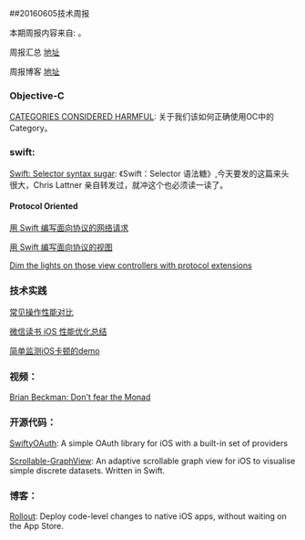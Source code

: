 
##20160605技术周报

本期周报内容来自: 。

周报汇总 [地址](https://github.com/BaiduHiDeviOS/iOS-Tech-Weekly)

周报博客 [地址](http://baiduhidevios.github.io/)

### Objective-C

[CATEGORIES CONSIDERED HARMFUL](http://www.catehuston.com/blog/2016/02/04/categories-considered-harmful/): 关于我们该如何正确使用OC中的Category。


### swift:

[Swift: Selector syntax sugar](https://medium.com/swift-programming/swift-selector-syntax-sugar-81c8a8b10df3#.hmwllnbqs): 《Swift：Selector 语法糖》,今天要发的这篇来头很大，Chris Lattner 亲自转发过，就冲这个也必须读一读了。

#### Protocol Oriented

[用 Swift 编写面向协议的网络请求](http://swift.gg/2016/06/03/protocol-oriented-networking-in-swift/)

[用 Swift 编写面向协议的视图](http://swift.gg/2016/06/01/protocol-oriented-views-in-swift/)

[Dim the lights on those view controllers with protocol extensions](http://www.totem.training/swift-ios-tips-tricks-tutorials-blog/ux-chops-dim-the-lights)

### 技术实践

[常见操作性能对比](http://swift.gg/2016/05/25/friday-qa-2016-04-15-performance-comparisons-of-common-operations-2016-edition/)

[微信读书 iOS 性能优化总结](http://wereadteam.github.io/2016/05/03/WeRead-Performance/)

[简单监测iOS卡顿的demo](http://www.jianshu.com/p/71cfbcb15842)

### 视频：

[Brian Beckman: Don't fear the Monad](https://www.youtube.com/watch?v=ZhuHCtR3xq8)

### 开源代码：

[SwiftyOAuth](https://github.com/delba/SwiftyOAuth): A simple OAuth library for iOS with a built-in set of providers

[Scrollable-GraphView](https://github.com/philackm/Scrollable-GraphView): An adaptive scrollable graph view for iOS to visualise simple discrete datasets. Written in Swift.



### 博客：

[Rollout](https://rollout.io/): Deploy code-level changes to native iOS apps,
without waiting on the App Store.
